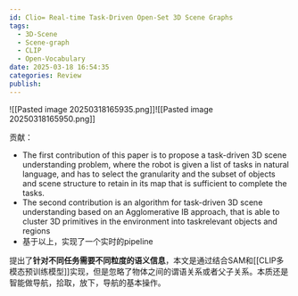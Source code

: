 ```yaml
---
id: Clio= Real-time Task-Driven Open-Set 3D Scene Graphs
tags:
  - 3D-Scene
  - Scene-graph
  - CLIP
  - Open-Vocabulary
date: 2025-03-18 16:54:35
categories: Review
publish:
---
```

![[Pasted image 20250318165935.png]]![[Pasted image 20250318165950.png]]

贡献：
- The first contribution of this paper is to propose a task-driven 3D scene understanding problem, where the robot is given a list of tasks in natural language, and has to select the granularity and the subset of objects and scene structure to retain in its map that is sufficient to complete the tasks.
- The second contribution is an algorithm for task-driven 3D scene understanding based on an Agglomerative IB approach, that is able to cluster 3D primitives in the environment into taskrelevant objects and regions
- 基于以上，实现了一个实时的pipeline

提出了**针对不同任务需要不同粒度的语义信息**，本文是通过结合SAM和[[CLIP多模态预训练模型]]实现，但是忽略了物体之间的谓语关系或者父子关系。本质还是智能做导航，拾取，放下，导航的基本操作。